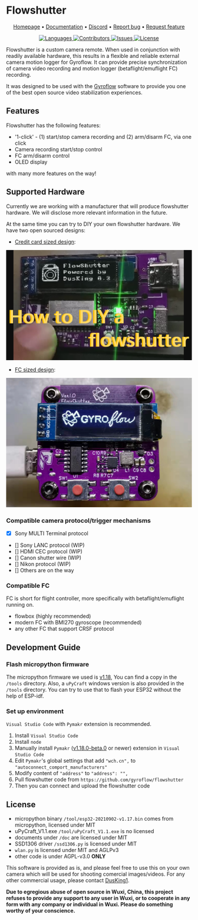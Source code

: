 # Flowshutter

<p align="center">
  <a href="https://gyroflow.xyz">Homepage</a> •
  <a href="https://docs.gyroflow.xyz/logging/flowshutter/flowshutter/">Documentation</a> •
  <a href="https://discord.gg/WfxZZXjpke">Discord</a> •
  <a href="https://github.com/gyroflow/flowshutter/issues">Report bug</a> •
  <a href="https://github.com/gyroflow/flowshutter/issues">Request feature</a>
</p>

<p align="center">
  <a href="https://github.com/gyroflow/flowshutter/languages/top">
    <img src="https://img.shields.io/github/languages/top/gyroflow/flowshutter" alt="Languages">
  </a>
  <a href="https://github.com/gyroflow/flowshutter/">
    <img src="https://img.shields.io/github/contributors/gyroflow/flowshutter?color=dark-green" alt="Contributors">
  </a>
  <a href="https://github.com/gyroflow/flowshutter/issues/">
    <img src="https://img.shields.io/github/issues/gyroflow/flowshutter" alt="Issues">
  </a>
  <a href="https://github.com/gyroflow/flowshutter/blob/master/LICENSE">
    <img src="https://img.shields.io/github/license/gyroflow/flowshutter" alt="License">
  </a>
</p>

Flowshutter is a custom camera remote. When used in conjunction with readily available hardware, this results in a flexible and reliable external camera motion logger for Gyroflow. It can provide precise synchronization of camera video recording and motion logger (betaflight/emuflight FC) recording. 

It was designed to be used with the [Gyroflow](https://github.com/gyroflow/gyroflow) software to provide you one of the best open source video stabilization experiences.


## Features

Flowshutter has the following features:

- '1-click' - (1) start/stop camera recording and (2) arm/disarm FC, via one click 
- Camera recording start/stop control
- FC arm/disarm control
- OLED display

with many more features on the way!

## Supported Hardware

Currently we are working with a manufacturer that will produce flowshutter hardware. We will disclose more relevant information in the future.

At the same time you can try to DIY your own flowshutter hardware. We have two open sourced designs:

- [Credit card sized design](https://oshwhub.com/AirFleet/xiang-ji-kong-zhi-ban):

[![build](images/flowshutter-credit-card-sized.png)](https://youtu.be/ELaQPYE9ncA)

- [FC sized design](https://oshwhub.com/AirFleet/xiang-ji-kong-zhi-ban_copy_copy): 

[![build](images/flowshutter-fc-sized.png)](https://youtu.be/ry7Ey54Z7s8)


### Compatible camera protocol/trigger mechanisms

- [x] Sony MULTI Terminal protocol
- [] Sony LANC protocol (WIP)
- [] HDMI CEC protocol (WIP)
- [] Canon shutter wire (WIP)
- [] Nikon protocol (WIP)
- [] Others are on the way

### Compatible FC

FC is short for flight controller, more specifically with betaflight/emuflight running on.

- flowbox (highly recommended)
- modern FC with BMI270 gyroscope (recommended)
- any other FC that support CRSF protocol

## Development Guide
### Flash micropython firmware

The micropython firmware we used is [v1.18](https://micropython.org/resources/firmware/esp32-20220117-v1.18.bin), You can find a copy in the `/tools` directory. Also, a `uPyCraft` windows version is also provided in the `/tools` directory. You can try to use that to flash your ESP32 without the help of ESP-idf.

### Set up environment

`Visual Studio Code` with `Pymakr` extension is recommended.

1. Install `Visual Studio Code`
2. Install `node`
3. Manually install `Pymakr` ([v1.18.0-beta.0](https://github.com/pycom/pymakr-vsc/releases/tag/v1.1.18-beta.0) or newer) extension in `Visual Studio Code`
4. Edit `Pymakr`'s global settings that add `"wch.cn",` to `"autoconnect_comport_manufacturers"`
5. Modify content of `"address"` to `"address": "",`
6. Pull flowshutter code from `https://github.com/gyroflow/flowshutter`
7. Then you can connect and upload the flowshutter code


## License

- micropython binary  ``/tool/esp32-20210902-v1.17.bin`` comes from micropython, licensed under MIT
- uPyCraft_V1.1.exe ``/tool/uPyCraft_V1.1.exe`` is no licensed
- documents under ``/doc`` are licensed under MIT
- SSD1306 driver ``/ssd1306.py`` is licensed under MIT
- `wlan.py` is licensed under MIT and AGLPv3
- other code is under AGPL-v3.0 **ONLY**

This software is provided as is, and please feel free to use this on your own camera which will be used for shooting comercial images/videos. For any other commercial usage, please contact [DusKing1](1483569698@qq.com).

**Due to egregious abuse of open source in Wuxi, China, this project refuses to provide any support to any user in Wuxi, or to cooperate in any form with any company or individual in Wuxi. Please do something worthy of your conscience.**
